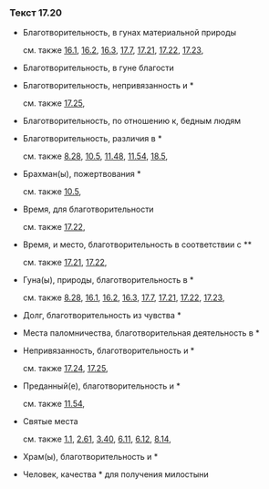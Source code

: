 ### Текст 17.20
	
- Благотворительность, в гунах материальной природы

	см. также  [16.1](../16/1601.md),  [16.2](../16/1602.md),  [16.3](../16/1603.md),  [17.7](../17/1707.md),  [17.21](../17/1721.md),  [17.22](../17/1722.md),  [17.23](../17/1723.md), 
	
- Благотворительность, в гуне благости

	
- Благотворительность, непривязанность и *

	см. также  [17.25](../17/1725.md), 
	
- Благотворительность, по отношению к, бедным людям

	
- Благотворительность, различия в *

	см. также  [8.28](../08/0828.md),  [10.5](../10/1005.md),  [11.48](../11/1148.md),  [11.54](../11/1154.md),  [18.5](../18/1805.md), 
	
- Брахман(ы), пожертвования *

	см. также  [10.5](../10/1005.md), 
	
- Время, для благотворительности

	см. также  [17.22](../17/1722.md), 
	
- Время, и место, благотворительность в соответствии с **

	см. также  [17.21](../17/1721.md),  [17.22](../17/1722.md), 
	
- Гуна(ы), природы, благотворительность в *

	см. также  [8.28](../08/0828.md),  [16.1](../16/1601.md),  [16.2](../16/1602.md),  [16.3](../16/1603.md),  [17.7](../17/1707.md),  [17.21](../17/1721.md),  [17.22](../17/1722.md),  [17.23](../17/1723.md), 
	
- Долг, благотворительность из чувства *

	
- Места паломничества, благотворительная деятельность в *

	
- Непривязанность, благотворительность и *

	см. также  [17.24](../17/1724.md),  [17.25](../17/1725.md), 
	
- Преданный(е), благотворительность и *

	см. также  [11.54](../11/1154.md), 
	
- Святые места

	см. также  [1.1](../01/0101.md),  [2.61](../02/0261.md),  [3.40](../03/0340.md),  [6.11](../06/0611.md),  [6.12](../06/0612.md),  [8.14](../08/0814.md), 
	
- Храм(ы), благотворительность и *

	
- Человек, качества * для получения милостыни

